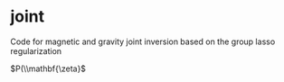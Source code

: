 # joint
Code for magnetic and gravity joint inversion based on the group lasso regularization

$P(\\mathbf{\zeta}$

